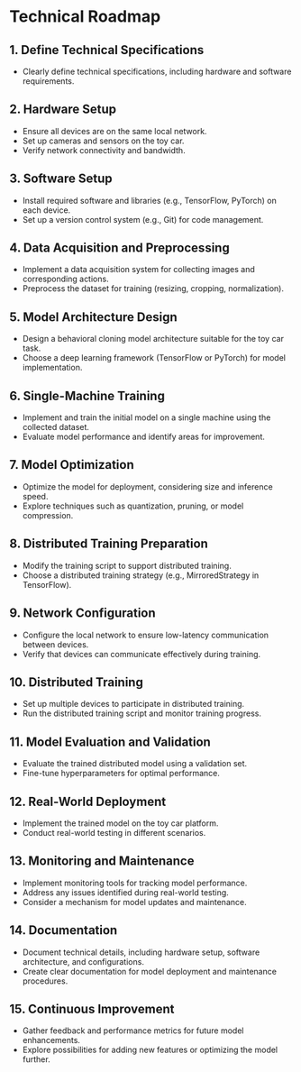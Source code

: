 # Technical Roadmap

## 1. Define Technical Specifications
- Clearly define technical specifications, including hardware and software requirements.

## 2. Hardware Setup
- Ensure all devices are on the same local network.
- Set up cameras and sensors on the toy car.
- Verify network connectivity and bandwidth.

## 3. Software Setup
- Install required software and libraries (e.g., TensorFlow, PyTorch) on each device.
- Set up a version control system (e.g., Git) for code management.

## 4. Data Acquisition and Preprocessing
- Implement a data acquisition system for collecting images and corresponding actions.
- Preprocess the dataset for training (resizing, cropping, normalization).

## 5. Model Architecture Design
- Design a behavioral cloning model architecture suitable for the toy car task.
- Choose a deep learning framework (TensorFlow or PyTorch) for model implementation.

## 6. Single-Machine Training
- Implement and train the initial model on a single machine using the collected dataset.
- Evaluate model performance and identify areas for improvement.

## 7. Model Optimization
- Optimize the model for deployment, considering size and inference speed.
- Explore techniques such as quantization, pruning, or model compression.

## 8. Distributed Training Preparation
- Modify the training script to support distributed training.
- Choose a distributed training strategy (e.g., MirroredStrategy in TensorFlow).

## 9. Network Configuration
- Configure the local network to ensure low-latency communication between devices.
- Verify that devices can communicate effectively during training.

## 10. Distributed Training
- Set up multiple devices to participate in distributed training.
- Run the distributed training script and monitor training progress.

## 11. Model Evaluation and Validation
- Evaluate the trained distributed model using a validation set.
- Fine-tune hyperparameters for optimal performance.

## 12. Real-World Deployment
- Implement the trained model on the toy car platform.
- Conduct real-world testing in different scenarios.

## 13. Monitoring and Maintenance
- Implement monitoring tools for tracking model performance.
- Address any issues identified during real-world testing.
- Consider a mechanism for model updates and maintenance.

## 14. Documentation
- Document technical details, including hardware setup, software architecture, and configurations.
- Create clear documentation for model deployment and maintenance procedures.

## 15. Continuous Improvement
- Gather feedback and performance metrics for future model enhancements.
- Explore possibilities for adding new features or optimizing the model further.
